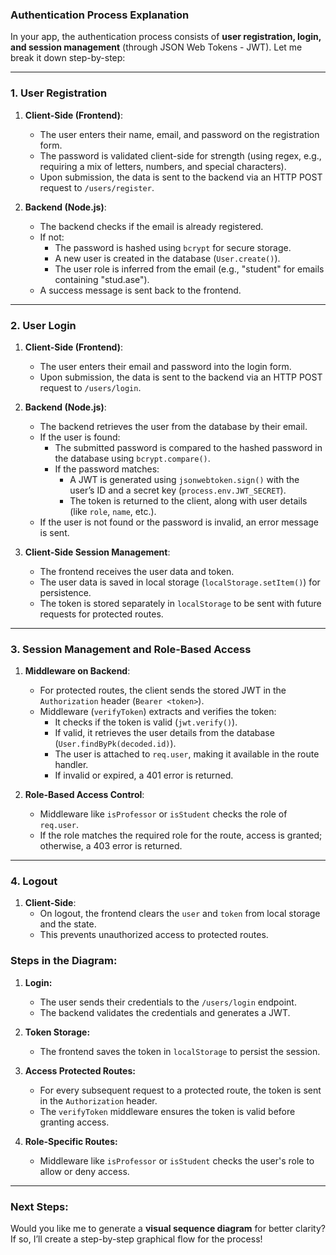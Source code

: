 ### Authentication Process Explanation

In your app, the authentication process consists of **user registration, login, and session management** (through JSON Web Tokens - JWT). Let me break it down step-by-step:

---

### **1. User Registration**

1. **Client-Side (Frontend)**:
   - The user enters their name, email, and password on the registration form.
   - The password is validated client-side for strength (using regex, e.g., requiring a mix of letters, numbers, and special characters).
   - Upon submission, the data is sent to the backend via an HTTP POST request to `/users/register`.

2. **Backend (Node.js)**:
   - The backend checks if the email is already registered.
   - If not:
     - The password is hashed using `bcrypt` for secure storage.
     - A new user is created in the database (`User.create()`).
     - The user role is inferred from the email (e.g., "student" for emails containing "stud.ase").
   - A success message is sent back to the frontend.

---

### **2. User Login**

1. **Client-Side (Frontend)**:
   - The user enters their email and password into the login form.
   - Upon submission, the data is sent to the backend via an HTTP POST request to `/users/login`.

2. **Backend (Node.js)**:
   - The backend retrieves the user from the database by their email.
   - If the user is found:
     - The submitted password is compared to the hashed password in the database using `bcrypt.compare()`.
     - If the password matches:
       - A JWT is generated using `jsonwebtoken.sign()` with the user’s ID and a secret key (`process.env.JWT_SECRET`).
       - The token is returned to the client, along with user details (like `role`, `name`, etc.).
   - If the user is not found or the password is invalid, an error message is sent.

3. **Client-Side Session Management**:
   - The frontend receives the user data and token.
   - The user data is saved in local storage (`localStorage.setItem()`) for persistence.
   - The token is stored separately in `localStorage` to be sent with future requests for protected routes.

---

### **3. Session Management and Role-Based Access**

1. **Middleware on Backend**:
   - For protected routes, the client sends the stored JWT in the `Authorization` header (`Bearer <token>`).
   - Middleware (`verifyToken`) extracts and verifies the token:
     - It checks if the token is valid (`jwt.verify()`).
     - If valid, it retrieves the user details from the database (`User.findByPk(decoded.id)`).
     - The user is attached to `req.user`, making it available in the route handler.
     - If invalid or expired, a 401 error is returned.

2. **Role-Based Access Control**:
   - Middleware like `isProfessor` or `isStudent` checks the role of `req.user`.
   - If the role matches the required role for the route, access is granted; otherwise, a 403 error is returned.

---

### **4. Logout**

1. **Client-Side**:
   - On logout, the frontend clears the `user` and `token` from local storage and the state.
   - This prevents unauthorized access to protected routes.

### **Steps in the Diagram:**

1. **Login:**
   - The user sends their credentials to the `/users/login` endpoint.
   - The backend validates the credentials and generates a JWT.

2. **Token Storage:**
   - The frontend saves the token in `localStorage` to persist the session.

3. **Access Protected Routes:**
   - For every subsequent request to a protected route, the token is sent in the `Authorization` header.
   - The `verifyToken` middleware ensures the token is valid before granting access.

4. **Role-Specific Routes:**
   - Middleware like `isProfessor` or `isStudent` checks the user's role to allow or deny access.

---

### Next Steps:

Would you like me to generate a **visual sequence diagram** for better clarity? If so, I’ll create a step-by-step graphical flow for the process!